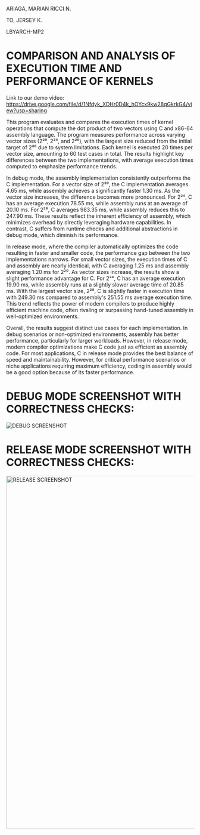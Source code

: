 ARIAGA, MARIAN RICCI N.

TO, JERSEY K.

LBYARCH-MP2


# COMPARISON AND ANALYSIS OF EXECUTION TIME AND PERFORMANCE OF KERNELS


Link to our demo video: https://drive.google.com/file/d/1Nfdyk_XDHr0D4k_hOYcx9kw28qGkrkG4/view?usp=sharing

This program evaluates and compares the execution times of kernel operations that compute the dot product of two vectors using C and x86-64 assembly language. The program measures performance across varying vector sizes (2²⁰, 2²⁴, and 2²⁸), with the largest size reduced from the initial target of 2³⁰ due to system limitations. Each kernel is executed 20 times per vector size, amounting to 60 test cases in total. The results highlight key differences between the two implementations, with average execution times computed to emphasize performance trends.

In debug mode, the assembly implementation consistently outperforms the C implementation. For a vector size of 2²⁰, the C implementation averages 4.65 ms, while assembly achieves a significantly faster 1.30 ms. As the vector size increases, the difference becomes more pronounced. For 2²⁴, C has an average execution 78.55 ms, while assembly runs at an average of 20.10 ms. For 2²⁸, C averages 983.35 ms, while assembly reduces this to 247.90 ms. These results reflect the inherent efficiency of assembly, which minimizes overhead by directly leveraging hardware capabilities. In contrast, C suffers from runtime checks and additional abstractions in debug mode, which diminish its performance.

In release mode, where the compiler automatically optimizes the code resulting in faster and smaller code, the performance gap between the two implementations narrows. For small vector sizes, the execution times of C and assembly are nearly identical, with C averaging 1.25 ms and assembly averaging 1.20 ms for 2²⁰. As vector sizes increase, the results show a slight performance advantage for C.  For 2²⁴, C has an average execution 19.90 ms, while assembly runs at a slightly slower average time of 20.85 ms. With the largest vector size,  2²⁸, C is slightly faster in execution time with 249.30 ms compared to assembly's 251.55 ms average execution time. This trend reflects the power of modern compilers to produce highly efficient machine code, often rivaling or surpassing hand-tuned assembly in well-optimized environments.

Overall, the results suggest distinct use cases for each implementation. In debug scenarios or non-optimized environments, assembly has better performance, particularly for larger workloads. However, in release mode, modern compiler optimizations make C code just as efficient as assembly code. For most applications, C in release mode provides the best balance of speed and maintainability. However, for critical performance scenarios or niche applications requiring maximum efficiency, coding in assembly would be a good option because of its faster performance.


# DEBUG MODE SCREENSHOT WITH CORRECTNESS CHECKS:
![DEBUG SCREENSHOT](https://github.com/user-attachments/assets/4be7fe5b-c3f8-48d7-bceb-8ec26881a725)


# RELEASE MODE SCREENSHOT WITH CORRECTNESS CHECKS:
<img width="947" alt="RELEASE SCREENSHOT" src="https://github.com/user-attachments/assets/f3153ae1-fda6-4241-9352-e40a7d11f610">

